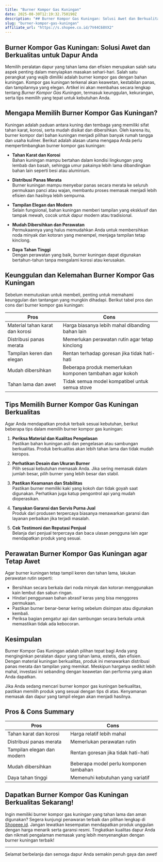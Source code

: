 ```yaml
---
title: "Burner Kompor Gas Kuningan"
date: 2025-08-30T12:19:32.750190Z
description: "## Burner Kompor Gas Kuningan: Solusi Awet dan Berkualitas untuk Dapur Anda..."
slug: "burner-kompor-gas-kuningan"
affiliate_url: "https://s.shopee.co.id/7V44C68VX2"
---
```

## Burner Kompor Gas Kuningan: Solusi Awet dan Berkualitas untuk Dapur Anda

Memilih peralatan dapur yang tahan lama dan efisien merupakan salah satu aspek penting dalam menyiapkan masakan sehari-hari. Salah satu perangkat yang wajib dimiliki adalah burner kompor gas dengan bahan kuningan. Kompor gas kuningan terkenal akan keawetan, kestabilan panas, dan tampilannya yang elegan. Artikel ini akan membahas secara lengkap tentang *Burner Kompor Gas Kuningan*, termasuk keunggulan, kekurangan, serta tips memilih yang tepat untuk kebutuhan Anda.

## Mengapa Memilih Burner Kompor Gas Kuningan?

Kuningan adalah paduan antara kuning dan tembaga yang memiliki sifat tahan karat, korosi, serta mudah disikat dan dibersihkan. Oleh karena itu, burner kompor dari bahan kuningan menjadi pilihan banyak rumah tangga dan usaha kuliner. Berikut adalah alasan utama mengapa Anda perlu mempertimbangkan burner kompor gas kuningan:

- **Tahan Karat dan Korosi**  
  Bahan kuningan mampu bertahan dalam kondisi lingkungan yang lembab dan basah, sehingga umur pakainya lebih lama dibandingkan bahan lain seperti besi atau aluminium.

- **Distribusi Panas Merata**  
  Burner kuningan mampu menyebar panas secara merata ke seluruh permukaan panci atau wajan, membantu proses memasak menjadi lebih efisien dan hasilnya lebih sempurna.

- **Tampilan Elegan dan Modern**  
  Selain fungsional, bahan kuningan memberi tampilan yang eksklusif dan tampak mewah, cocok untuk dapur modern atau tradisional.

- **Mudah Dibersihkan dan Perawatan**  
  Permukaannya yang halus memudahkan Anda untuk membersihkan noda minyak dan kotoran yang menempel, menjaga tampilan tetap kinclong.

- **Daya Tahan Tinggi**  
  Dengan perawatan yang baik, burner kuningan dapat digunakan bertahun-tahun tanpa mengalami korosi atau kerusakan.

## Keunggulan dan Kelemahan Burner Kompor Gas Kuningan

Sebelum memutuskan untuk membeli, penting untuk memahami keunggulan dan tantangan yang mungkin dihadapi. Berikut tabel pros dan cons dari burner kompor gas kuningan:

| **Pros**                                      | **Cons**                                         |
|-----------------------------------------------|--------------------------------------------------|
| Material tahan karat dan korosi             | Harga biasanya lebih mahal dibanding bahan lain |
| Distribusi panas merata                      | Memerlukan perawatan rutin agar tetap kinclong |
| Tampilan keren dan elegan                    | Rentan terhadap goresan jika tidak hati-hati |
| Mudah dibersihkan                           | Beberapa produk memerlukan komponen tambahan agar kokoh |
| Tahan lama dan awet                          | Tidak semua model kompatibel untuk semua stove   |

## Tips Memilih Burner Kompor Gas Kuningan Berkualitas

Agar Anda mendapatkan produk terbaik sesuai kebutuhan, berikut beberapa tips dalam memilih burner kompor gas kuningan:

1. **Periksa Material dan Kualitas Pengelasan**  
   Pastikan bahan kuningan asli dan pengelasan atau sambungan berkualitas. Produk berkualitas akan lebih tahan lama dan tidak mudah keropos.

2. **Perhatikan Desain dan Ukuran Burner**  
   Pilih sesuai kebutuhan memasak Anda. Jika sering memasak dalam jumlah besar, pilih burner yang lebih besar dan stabil.

3. **Pastikan Keamanan dan Stabilitas**  
   Pastikan burner memiliki kaki yang kokoh dan tidak goyah saat digunakan. Perhatikan juga katup pengontrol api yang mudah dioperasikan.

4. **Tanyakan Garansi dan Servis Purna Jual**  
   Produk dari produsen terpercaya biasanya menawarkan garansi dan layanan perbaikan jika terjadi masalah.

5. **Cek Testimoni dan Reputasi Penjual**  
   Belanja dari penjual terpercaya dan baca ulasan pengguna lain agar mendapatkan produk yang sesuai.

## Perawatan Burner Kompor Gas Kuningan agar Tetap Awet

Agar burner kuningan tetap tampil keren dan tahan lama, lakukan perawatan rutin seperti:

- Bersihkan secara berkala dari noda minyak dan kotoran menggunakan kain lembut dan sabun ringan.
- Hindari penggunaan bahan abrasif keras yang bisa menggores permukaan.
- Pastikan burner benar-benar kering sebelum disimpan atau digunakan kembali.
- Periksa bagian pengatur api dan sambungan secara berkala untuk memastikan tidak ada kebocoran.

## Kesimpulan

Burner Kompor Gas Kuningan adalah pilihan tepat bagi Anda yang menginginkan peralatan dapur yang tahan lama, estetis, dan efisien. Dengan material kuningan berkualitas, produk ini menawarkan distribusi panas merata dan tampilan yang memikat. Meskipun harganya sedikit lebih mahal, investasi ini sebanding dengan keawetan dan performa yang akan Anda dapatkan.

Jika Anda sedang mencari burner kompor gas kuningan berkualitas, pastikan memilih produk yang sesuai dengan tips di atas. Kenyamanan memasak dan dapur yang tampil elegan akan menjadi hasilnya.

## Pros & Cons Summary

| **Pros**                                   | **Cons**                                |
|-------------------------------------------|----------------------------------------|
| Tahan karat dan korosi                  | Harga relatif lebih mahal            |
| Distribusi panas merata                 | Memerlukan perawatan rutin           |
| Tampilan elegan dan modern              | Rentan goresan jika tidak hati-hati  |
| Mudah dibersihkan                       | Beberapa model perlu komponen tambahan  |
| Daya tahan tinggi                       | Memenuhi kebutuhan yang variatif    |

## Dapatkan Burner Kompor Gas Kuningan Berkualitas Sekarang!

Ingin memiliki burner kompor gas kuningan yang tahan lama dan aman digunakan? Segera kunjungi penawaran terbaik dan pilihan lengkap di [Shopeee.id](https://s.shopee.co.id/7V44C68VX2). Jangan lewatkan kesempatan mendapatkan produk unggulan dengan harga menarik serta garansi resmi. Tingkatkan kualitas dapur Anda dan nikmati pengalaman memasak yang lebih menyenangkan dengan burner kuningan terbaik!

---

Selamat berbelanja dan semoga dapur Anda semakin penuh gaya dan awet!